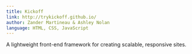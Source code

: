 ```yaml
---
title: Kickoff
link: http://trykickoff.github.io/
author: Zander Martineau & Ashley Nolan
language: HTML, CSS, JavaScript
---
```


A lightweight front-end framework for creating scalable, responsive sites.